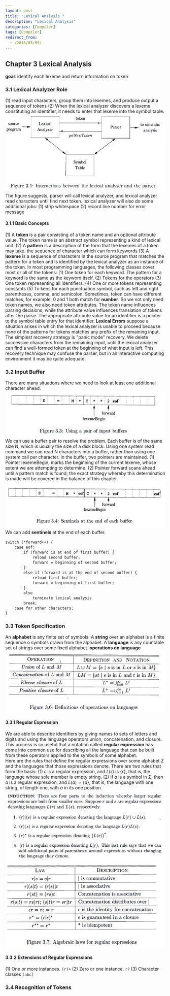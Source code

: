 ```yaml
---
layout: post
title: "Lexical Analysis "
description: "Lexical Analysis"
categories: [Compiler]
tags: [Compiler]
redirect_from:
  - /2018/05/09/
---
```


## Chapter 3 Lexical Analysis
**goal**: identify each lexeme and return information on token
### 3.1 Lexical Analyzer Role
(1) read input characters, group them into lexemes, and produce output a sequence of tokens
(2) When the lexical analyzer discovers a lexeme constituting an identifier, it needs to enter that lexeme into the symbol table. 
![Alt text](./1525905998501.png)
The figure suggests, parser will call lexical analyzer, and lexical analyzer read characters until find next token. 
lexical analyzer will also do some additional jobs:
(1) strip whitespace
(2) record line number for error message
#### 3.1.1 Basic Concepts
(1) A **token** is a pair consisting of a token name and an optional attribute value. The token name is an abstract symbol representing a kind of lexical unit. 
(2) A **pattern** is a description of the form that the lexemes of a token may take. 
the sequence of character which can form keywords
(3) A **lexeme** is a sequence of characters in the source program that matches the pattern for a token and is identified by the lexical analyzer as an instance of the token. 
In most programming languages, the following classes cover most or all of the tokens:
(1) One token for each keyword. The pattern for a keyword is the same as the keyword itself.
(2) Tokens for the operators
(3) One token representing all identifiers.
(4) One or more tokens representing constants
(5) To kens for each punctuation symbol, such as left and right parentheses, comma, and semicolon.
Sometimes, token can have different matches, for example, 0 and 1 both match for **number**. So we not only need token names, we also need token attributes. The token name influences parsing decisions, while the attribute value influences translation of tokens after the parse. 
The appropriate attribute value for an identifier is a pointer to the symbol table entry for that identifier. 
**Lexical Errors** suppose a situation arises in which the lexical analyzer is unable to proceed because none of the patterns for tokens matches any prefix of the remaining input. The simplest recovery strategy is "panic mode" recovery. We delete successive characters from the remaining input, until the lexical analyzer can find a well-formed token at the beginning of what input is left. This recovery technique may confuse the parser, but in an interactive computing environment it may be quite adequate.

### 3.2 Input Buffer
There are many situations where we need to look at least one additional character ahead. 
![Alt text](./1525925908025.png)
We can use a buffer pair to resolve the problem. Each buffer is of the same size N, which is usually the size of a disk block. Using one system read command we can read N characters into a buffer, rather than using one system call per character. 
In the buffer, two pointers are maintained. 
(1) Pointer lexemeBegin, marks the beginning of the current lexeme, whose extent we are attempting to determine.
(2) Pointer forward scans ahead until a pattern match is found; the exact strategy whereby this determination is made will be covered in the balance of this chapter.
![Alt text](./1525926047058.png)
We can add **sentinels** at the end of each buffer. 
```
switch (*forward++) {
	case eof: 
		if (forward is at end of first buffer) {
			reload second buffer;
			forward = beginning of second buffer;
		}
		else if (forward is at the end of second buffer) {
			reload first buffer;
			forward = beginning of first buffer;
		}
		else 
			terminate lexical analysis
		break;
	case for other characters;
}
```
### 3.3 Token Specification
An **alphabet** is any finite set of symbols. 
A **string** over an alphabet is a finite sequence o symbols drawn from the alphabet. 
A **language** is any countable set of strings over some fixed alphabet. 
**operations on language**
![Alt text](./1525926320045.png)
#### 3.3.1 Regular Expression
We are able to describe identifiers by giving names to sets of letters and digits and using the language operators union, concatenation, and closure. This process is so useful that a notation called **regular expression** has come into common use for describing all the language that can be built from these operators applied to the symbols of some alphabet.  
Here are the rules that define the regular expressions over some alphabet $\Sigma$ and the languages that those expressions denote. 
There are two rules that form the basis:
(1) $\epsilon$ is a regular expression, and $L(\epsilon)$ is $\{\epsilon\}$, that is, the language whose sole member is empty string. 
(2) If $a$ is a symbol in $\Sigma$, then $a$ is a regular expression, and $L(a) = \{a\}$, that is, the language with one string, of length one, with $a$ in its one position. 
![Alt text](./1525926883438.png)
![Alt text](./1525926900662.png)
#### 3.3.2 Extensions of Regular Expressions
(1) One or more instances. `(r)+`
(2) Zero or one instance. `r?`
(3) Character classes `[abc]`

### 3.4 Recognition of Tokens
